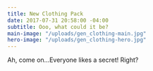 ```yaml
---
title: New Clothing Pack
date: 2017-07-31 20:58:00 -04:00
subtitle: Ooo, what could it be?
main-image: "/uploads/gen_clothing-main.jpg"
hero-image: "/uploads/gen_clothing-hero.jpg"
---
```


Ah, come on...Everyone likes a secret! Right? 